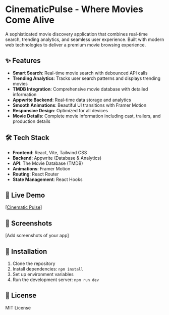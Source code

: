 # CinematicPulse - Where Movies Come Alive

A sophisticated movie discovery application that combines real-time search, trending analytics, and seamless user experience. Built with modern web technologies to deliver a premium movie browsing experience.

## ✨ Features

- **Smart Search**: Real-time movie search with debounced API calls
- **Trending Analytics**: Tracks user search patterns and displays trending movies
- **TMDB Integration**: Comprehensive movie database with detailed information
- **Appwrite Backend**: Real-time data storage and analytics
- **Smooth Animations**: Beautiful UI transitions with Framer Motion
- **Responsive Design**: Optimized for all devices
- **Movie Details**: Complete movie information including cast, trailers, and production details

## 🛠️ Tech Stack

- **Frontend**: React, Vite, Tailwind CSS
- **Backend**: Appwrite (Database & Analytics)
- **API**: The Movie Database (TMDB)
- **Animations**: Framer Motion
- **Routing**: React Router
- **State Management**: React Hooks

## 🚀 Live Demo

[[Cinematic Pulse](https://cinematicpulse.netlify.app/)]

## 📱 Screenshots

[Add screenshots of your app]

## 🔧 Installation

1. Clone the repository
2. Install dependencies: `npm install`
3. Set up environment variables
4. Run the development server: `npm run dev`

## 📄 License

MIT License
